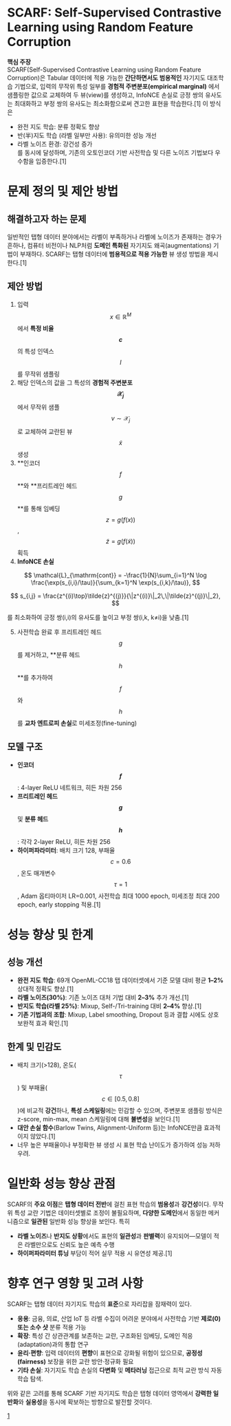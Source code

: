 # SCARF: Self-Supervised Contrastive Learning using Random Feature Corruption

**핵심 주장**  
SCARF(Self-Supervised Contrastive Learning using Random Feature Corruption)은 Tabular 데이터에 적용 가능한 **간단하면서도 범용적인** 자기지도 대조학습 기법으로, 입력의 무작위 특성 일부를 **경험적 주변분포(empirical marginal)** 에서 샘플링한 값으로 교체하여 두 뷰(view)를 생성하고, InfoNCE 손실로 긍정 쌍의 유사도는 최대화하고 부정 쌍의 유사도는 최소화함으로써 견고한 표현을 학습한다.[1]
이 방식은  
- 완전 지도 학습: 분류 정확도 향상  
- 반(半)지도 학습 (라벨 일부만 사용): 유의미한 성능 개선  
- 라벨 노이즈 환경: 강건성 증가  
를 동시에 달성하며, 기존의 오토인코더 기반 사전학습 및 다른 노이즈 기법보다 우수함을 입증한다.[1]

# 문제 정의 및 제안 방법

## 해결하고자 하는 문제  
일반적인 탭형 데이터 분야에서는 라벨이 부족하거나 라벨에 노이즈가 존재하는 경우가 흔하나, 컴퓨터 비전이나 NLP처럼 **도메인 특화된** 자기지도 왜곡(augmentations) 기법이 부재하다. SCARF는 탭형 데이터에 **범용적으로 적용 가능한** 뷰 생성 방법을 제시한다.[1]

## 제안 방법  
1. 입력 $$x \in \mathbb{R}^M$$에서 **특정 비율 $$c$$** 의 특성 인덱스 $$I$$를 무작위 샘플링  
2. 해당 인덱스의 값을 그 특성의 **경험적 주변분포 $$\mathcal{X}_j$$** 에서 무작위 샘플 $$v\sim\mathcal{X}_j$$로 교체하여 교란된 뷰 $$\tilde{x}$$ 생성  
3. **인코더 $$f$$**와 **프리트레인 헤드 $$g$$**를 통해 임베딩 $$z = g(f(x))$$, $$\tilde{z} = g(f(\tilde{x}))$$ 획득  
4. **InfoNCE 손실**  

$$
     \mathcal{L}_{\mathrm{cont}}
     = -\frac{1}{N}\sum_{i=1}^N \log \frac{\exp(s_{i,i}/\tau)}{\sum_{k=1}^N \exp(s_{i,k}/\tau)},
   $$

$$
     s_{i,j} = \frac{z^{(i)\top}\tilde{z}^{(j)}}{\|z^{(i)}\|_2\,\|\tilde{z}^{(j)}\|_2},
   $$
   
   를 최소화하여 긍정 쌍(i,i)의 유사도를 높이고 부정 쌍(i,k, k≠i)을 낮춤.[1]

5. 사전학습 완료 후 프리트레인 헤드 $$g$$를 제거하고, **분류 헤드 $$h$$**를 추가하여 $$f$$와 $$h$$를 **교차 엔트로피 손실**로 미세조정(fine-tuning)

## 모델 구조  
- **인코더 $$f$$**: 4-layer ReLU 네트워크, 히든 차원 256  
- **프리트레인 헤드 $$g$$** 및 **분류 헤드 $$h$$**: 각각 2-layer ReLU, 히든 차원 256  
- **하이퍼파라미터**: 배치 크기 128, 부패율 $$c=0.6$$, 온도 매개변수 $$\tau=1$$, Adam 옵티마이저 LR=0.001, 사전학습 최대 1000 epoch, 미세조정 최대 200 epoch, early stopping 적용.[1]

# 성능 향상 및 한계

## 성능 개선  
- **완전 지도 학습**: 69개 OpenML-CC18 탭 데이터셋에서 기준 모델 대비 평균 **1–2%** 상대적 정확도 향상.[1]
- **라벨 노이즈(30%)**: 기존 노이즈 대처 기법 대비 **2–3%** 추가 개선.[1]
- **반지도 학습(라벨 25%)**: Mixup, Self-/Tri-training 대비 **2–4%** 향상.[1]
- **기존 기법과의 조합**: Mixup, Label smoothing, Dropout 등과 결합 시에도 상호 보완적 효과 확인.[1]

## 한계 및 민감도  
- 배치 크기(>128), 온도($$\tau$$) 및 부패율($$c\in[0.5,0.8]$$)에 비교적 **강건**하나, **특성 스케일링**에는 민감할 수 있으며, 주변분포 샘플링 방식은 z-score, min-max, mean 스케일링에 대해 **불변성**을 보인다.[1]
- **대안 손실 함수**(Barlow Twins, Alignment-Uniform 등)는 InfoNCE만큼 효과적이지 않았다.[1]
- 너무 높은 부패율이나 부정확한 뷰 생성 시 표현 학습 난이도가 증가하여 성능 저하 우려.

# 일반화 성능 향상 관점

SCARF의 **주요 이점**은 **탭형 데이터 전반**에 걸친 표현 학습의 **범용성**과 **강건성**이다. 무작위 특성 교란 기법은 데이터셋별로 조정이 불필요하며, **다양한 도메인**에서 동일한 메커니즘으로 **일관된** 일반화 성능 향상을 보인다. 특히  
- **라벨 노이즈**나 **반지도 상황**에서도 표현의 **일관성**과 **판별력**이 유지되어—모델이 적은 라벨만으로도 신뢰도 높은 예측 수행  
- **하이퍼파라미터 튜닝** 부담이 적어 실무 적용 시 유연성 제공.[1]

# 향후 연구 영향 및 고려 사항

SCARF는 탭형 데이터 자기지도 학습의 **표준**으로 자리잡을 잠재력이 있다.  
- **응용**: 금융, 의료, 산업 IoT 등 라벨 수집이 어려운 분야에서 사전학습 기반 **제로(0) 또는 소수 샷** 분류 적용 가능  
- **확장**: 특성 간 상관관계를 보존하는 교란, 구조화된 임베딩, 도메인 적응(adaptation)과의 통합 연구  
- **윤리·편향**: 입력 데이터의 **편향**이 표현으로 강화될 위험이 있으므로, **공정성(fairness)** 보장을 위한 교란 방안·정규화 필요  
- **기타 손실**: 자기지도 학습 손실의 **다변화** 및 **메타러닝** 접근으로 최적 교란 방식 자동 학습 탐색.

위와 같은 고려를 통해 SCARF 기반 자기지도 학습은 탭형 데이터 영역에서 **강력한 일반화**와 **실용성**을 동시에 확보하는 방향으로 발전할 것이다.

[1](https://ppl-ai-file-upload.s3.amazonaws.com/web/direct-files/attachments/65988149/c8dc7a45-9887-4b2c-8671-fffbefd06b81/2106.15147v2.pdf)
